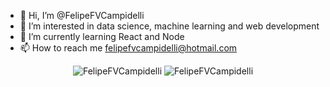 - 👋 Hi, I’m @FelipeFVCampidelli
- 👀 I’m interested in data science, machine learning and web development
- 🌱 I’m currently learning React and Node
- 📫 How to reach me felipefvcampidelli@hotmail.com

<!-- Stats themes= https://github.com/anuraghazra/github-readme-stats/blob/master/themes/README.md -->

<p align="center">
  <img src="https://github-readme-stats.vercel.app/api?username=FelipeFVCampidelli&custom_title=My%20GitHub%20Stats!&count_private=true&show_icons=true&theme=radical"                alt="FelipeFVCampidelli" />
  <img src="https://github-readme-stats.vercel.app/api/top-langs/?username=FelipeFVCampidelli&langs_count=8" alt="FelipeFVCampidelli" />
</p>
